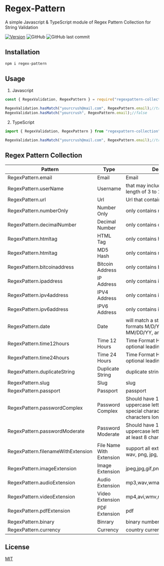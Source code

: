 # Regex-Pattern
A simple Javascript & TypeScript module of Regex Pattern Collection for String Validation

[![Version](https://img.shields.io/npm/v/regexpattern-collection.svg?style=flat)](https://www.npmjs.com/package/regexpattern-collection)
<img alt="GitHub" src="https://img.shields.io/github/license/febryardiansyah/regex-pattern"> 
<img alt="GitHub last commit" src="https://img.shields.io/github/last-commit/febryardiansyah/regex-pattern">

## Installation
```bash
npm i regex-pattern
```

## Usage
1. Javascript
```javascript
const { RegexValidation, RegexPattern } = require("regexpattern-collection").default;

RegexValidation.hasMatch("yourcrush@mail.com", RegexPattern.email);//true
RegexValidation.hasMatch("yourcrush", RegexPattern.email);//false
```

2. TypeScript
```typescript
import { RegexValidation, RegexPattern } from "regexpattern-collection"

RegexValidation.hasMatch("yourcrush@mail.com", RegexPattern.email);//true
```

## Regex Pattern Collection

| Pattern   |     Type      | Description   |
| --------  | -----------   | ------------  |
|RegexPattern.email | Email |      Email    |
|RegexPattern.userName | Username |that may include _ and – having a length of 3 to 16 characters|
|RegexPattern.url | Url | Url that contains http/https |
|RegexPattern.numberOnly | Number Only | only contains numbers|
|RegexPattern.decimalNumber | Decimal Number | only contains decimal |
|RegexPattern.htmltag | HTML Tag | only contains html tag |
|RegexPattern.htmltag | MD5 Hash | only contains md5 |
|RegexPattern.bitcoinaddress | Bitcoin Address | only contains bitcoin address |
|RegexPattern.ipaddress | IP Address | only contains ip address |
|RegexPattern.ipv4address | IPV4 Address | only contains ipv4 address |
|RegexPattern.ipv6address | IPV6 Address | only contains ipv6 address |
|RegexPattern.date | Date | will match a string as a date in the formats M/D/YY, M/D/YYY, MM/DD/YY, and MM/DD/YYYY |
|RegexPattern.time12hours | Time 12 Hours | Time Format HH:MM 12-hour, optional leading 0 |
|RegexPattern.time24hours | Time 24 Hours | Time Format HH:MM 24-hour, optional leading 0 |
|RegexPattern.duplicateString | Duplicate String | duplicate string |
|RegexPattern.slug | Slug | slug |
|RegexPattern.passport | Passport | passport |
|RegexPattern.passwordComplex | Password Complex | Should have 1 lowercase letter, 1 uppercase letter, 1 number, 1 special character and be at least 8 characters long|
|RegexPattern.passwordModerate | Password Moderate | Should have 1 lowercase letter, 1 uppercase letter, 1 number and be at least 8 characters long|
|RegexPattern.filenameWithExtension | File Name With Extension | support all extension (mp4, mp3, wav, png, jpg, gif, etc.) |
|RegexPattern.imageExtension | Image Extension | jpeg,jpg,gif,png,bmp |
|RegexPattern.audioExtension | Audio Extension | mp3,wav,wma,amr,ogg |
|RegexPattern.videoExtension | Video Extension | mp4,avi,wmv,rmvb,mpg,mpeg,3gp |
|RegexPattern.pdfExtension | PDF Extension | pdf |
|RegexPattern.binary | Binrary | binary numbers |
|RegexPattern.currency | Currency | country currency |

## License
[MIT](https://github.com/febryardiansyah/regex-pattern/blob/master/LICENSE)